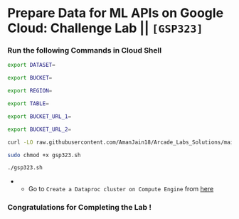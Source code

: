 # Prepare Data for ML APIs on Google Cloud: Challenge Lab || `[GSP323]`

### Run the following Commands in Cloud Shell

```bash
export DATASET=
```

```bash
export BUCKET=
```

```bash
export REGION=
```

```bash
export TABLE=
```

```bash
export BUCKET_URL_1=
```

```bash
export BUCKET_URL_2=
```

```bash
curl -LO raw.githubusercontent.com/AmanJain18/Arcade_Labs_Solutions/main/Prepare%20Data%20for%20ML%20APIs%20on%20Google%20Cloud%20Challenge%20Lab/gsp323.sh

sudo chmod +x gsp323.sh

./gsp323.sh
```

- - Go to `Create a Dataproc cluster on Compute Engine` from [here](https://console.cloud.google.com/dataproc/clustersAdd?)

### Congratulations for Completing the Lab !
